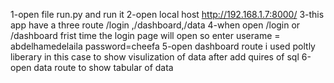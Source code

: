 1-open file run.py and run it 
2-open local host http://192.168.1.7:8000/ 
3-this app have a three route /login ,/dashboard,/data
4-when open /login or /dashboard frist time the login page will open so 
enter userame = abdelhamedelaila
password=cheefa
5-open dashboard route i used poltly liberary in this case  to show visulization of data after add quires of sql 
6-open data route to show tabular of data 
